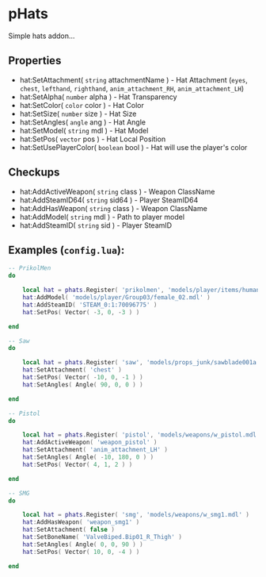 # pHats
Simple hats addon...

## Properties
- hat:SetAttachment( `string` attachmentName ) - Hat Attachment (`eyes`, `chest`, `lefthand`, `righthand`, `anim_attachment_RH`, `anim_attachment_LH`)
- hat:SetAlpha( `number` alpha ) - Hat Transparency
- hat:SetColor( `color` color ) - Hat Color
- hat:SetSize( `number` size ) - Hat Size
- hat:SetAngles( `angle` ang ) - Hat Angle
- hat:SetModel( `string` mdl ) - Hat Model
- hat:SetPos( `vector` pos ) - Hat Local Position
- hat:SetUsePlayerColor( `boolean` bool ) - Hat will use the player's color

## Checkups
- hat:AddActiveWeapon( `string` class ) - Weapon ClassName
- hat:AddSteamID64( `string` sid64 ) - Player SteamID64
- hat:AddHasWeapon( `string` class ) - Weapon ClassName
- hat:AddModel( `string` mdl ) - Path to player model
- hat:AddSteamID( `string` sid ) - Player SteamID

## Examples (`config.lua`):
```lua
-- PrikolMen
do

    local hat = phats.Register( 'prikolmen', 'models/player/items/humans/top_hat.mdl' )
    hat:AddModel( 'models/player/Group03/female_02.mdl' )
    hat:AddSteamID( 'STEAM_0:1:70096775' )
    hat:SetPos( Vector( -3, 0, -3 ) )

end

-- Saw
do

    local hat = phats.Register( 'saw', 'models/props_junk/sawblade001a.mdl' )
    hat:SetAttachment( 'chest' )
    hat:SetPos( Vector( -10, 0, -1 ) )
    hat:SetAngles( Angle( 90, 0, 0 ) )

end

-- Pistol
do

    local hat = phats.Register( 'pistol', 'models/weapons/w_pistol.mdl' )
    hat:AddActiveWeapon( 'weapon_pistol' )
    hat:SetAttachment( 'anim_attachment_LH' )
    hat:SetAngles( Angle( -10, 180, 0 ) )
    hat:SetPos( Vector( 4, 1, 2 ) )

end

-- SMG
do

    local hat = phats.Register( 'smg', 'models/weapons/w_smg1.mdl' )
    hat:AddHasWeapon( 'weapon_smg1' )
    hat:SetAttachment( false )
    hat:SetBoneName( 'ValveBiped.Bip01_R_Thigh' )
    hat:SetAngles( Angle( 0, 0, 90 ) )
    hat:SetPos( Vector( 10, 0, -4 ) )

end
```
